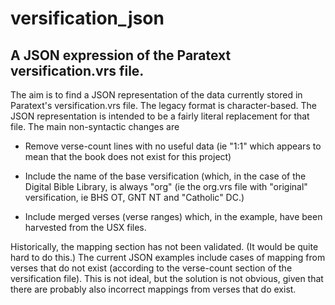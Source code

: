 # versification_json
## A JSON expression of the Paratext versification.vrs file.

The aim is to find a JSON representation of the data currently stored in Paratext's versification.vrs file. The legacy format
is character-based. The JSON representation is intended to be a fairly literal replacement for that file. The main non-syntactic changes are

- Remove verse-count lines with no useful data (ie "1:1" which appears to mean that the book does not exist for this project)

- Include the name of the base versification (which, in the case of the Digital Bible Library, is always "org" (ie the org.vrs
file with "original" versification, ie BHS OT, GNT NT and "Catholic" DC.)

- Include merged verses (verse ranges) which, in the example, have been harvested from the USX files.

Historically, the mapping section has not been validated. (It would be quite hard to do this.) The current JSON examples include cases of mapping from verses that do not exist (according to the verse-count section of the versification file). This is not ideal, but the solution is not obvious, given that there are probably also incorrect mappings from verses that do exist.
